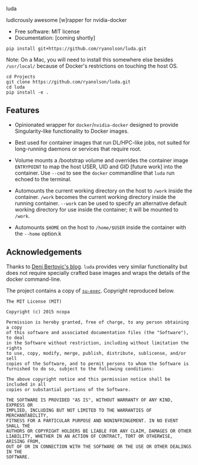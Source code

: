 luda

ludicrously awesome [w]rapper for nvidia-docker


* Free software: MIT license
* Documentation: [coming shortly]

```
pip install git+https://github.com/ryanolson/luda.git
```

Note: On a Mac, you will need to install this somewhere else besides
`/usr/local/` because of Docker's restrictions on touching the host OS.

```
cd Projects
git clone https://github.com/ryanolson/luda.git
cd luda
pip install -e .
```


## Features

* Opinionated wrapper for `docker`/`nvidia-docker` designed to provide
  Singularity-like functionality to Docker images.

* Best used for container images that run DL/HPC-like jobs, not suited
  for long-running daemons or services that require root.

* Volume mounts a /bootstrap volume and overrides the container image
  `ENTRYPOINT` to map the host USER, UID and GID [future work] into the
  container.  Use `--cmd` to see the `docker` commandline that `luda` run
  echoed to the terminal.

* Automounts the current working directory on the host to `/work` inside
  the container.  `/work` becomes the current working directory inside the
  running container. `--work` can be used to specify an alternative default
  working directory for use inside the container; it will be mounted to `/work`.

* Automounts `$HOME` on the host to `/home/$USER` inside the container with the
  `--home` option.k


## Acknowledgements

Thanks to [Deni Bertovic's
blog](https://denibertovic.com/posts/handling-permissions-with-docker-volumes/).
`luda` provides very similar functionality but does not require specially
crafted base images and wraps the details of the docker command-line.

The project contains a copy of [`su-exec`](https://github.com/ncopa/su-exec).
Copyright reproduced below.

```
The MIT License (MIT)

Copyright (c) 2015 ncopa

Permission is hereby granted, free of charge, to any person obtaining a copy
of this software and associated documentation files (the "Software"), to deal
in the Software without restriction, including without limitation the rights
to use, copy, modify, merge, publish, distribute, sublicense, and/or sell
copies of the Software, and to permit persons to whom the Software is
furnished to do so, subject to the following conditions:

The above copyright notice and this permission notice shall be included in all
copies or substantial portions of the Software.

THE SOFTWARE IS PROVIDED "AS IS", WITHOUT WARRANTY OF ANY KIND, EXPRESS OR
IMPLIED, INCLUDING BUT NOT LIMITED TO THE WARRANTIES OF MERCHANTABILITY,
FITNESS FOR A PARTICULAR PURPOSE AND NONINFRINGEMENT. IN NO EVENT SHALL THE
AUTHORS OR COPYRIGHT HOLDERS BE LIABLE FOR ANY CLAIM, DAMAGES OR OTHER
LIABILITY, WHETHER IN AN ACTION OF CONTRACT, TORT OR OTHERWISE, ARISING FROM,
OUT OF OR IN CONNECTION WITH THE SOFTWARE OR THE USE OR OTHER DEALINGS IN THE
SOFTWARE.
```

